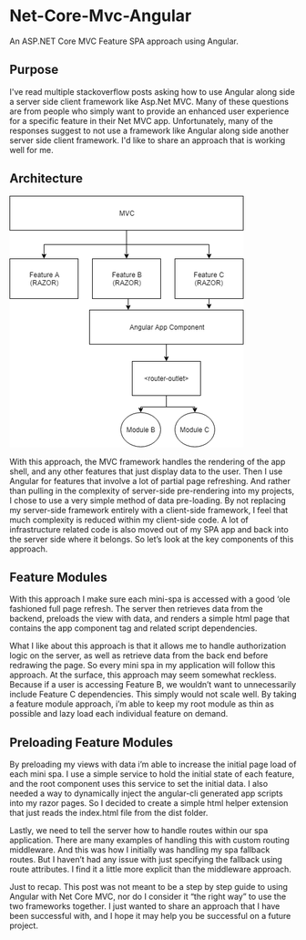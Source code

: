 # Net-Core-Mvc-Angular
An ASP.NET Core MVC Feature SPA approach using Angular.

## Purpose
I've read multiple stackoverflow posts asking how to use Angular along side a server side client framework like Asp.Net MVC. Many of these questions are from people who simply want to provide an enhanced user experience for a specific feature in their Net MVC app. Unfortunately, many of the responses suggest to not use a framework like Angular along side another server side client framework. I'd like to share an approach that is working well for me.

## Architecture
![Single App Component](https://github.com/mikelunn/net-core-mvc-angular/blob/master/AngularMvc.png)

With this approach, the MVC framework handles the rendering of the app shell, and any other features that just display data to the user. Then I use Angular for features that involve a lot of partial page refreshing. And rather than pulling in the complexity of server-side pre-rendering into my projects, I chose to use a very simple method of data pre-loading.
By not replacing my server-side framework entirely with a client-side framework, I feel that much complexity is reduced within my client-side code. A lot of infrastructure related code is also moved out of my SPA app and back into the server side where it belongs. So let’s look at the key components of this approach.

## Feature Modules
With this approach I make sure each mini-spa is accessed with a good ‘ole fashioned full page refresh. The server then retrieves data from the backend, preloads the view with data, and renders a simple html page that contains the app component tag and related script dependencies.

What I like about this approach is that it allows me to handle authorization logic on the server, as well as retrieve data from the back end before redrawing the page. So every mini spa in my application will follow this approach.
At the surface, this approach may seem somewhat reckless. Because if a user is accessing Feature B, we wouldn’t want to unnecessarily include Feature C dependencies. This simply would not scale well. By taking a feature module approach, i’m able to keep my root module as thin as possible and lazy load each individual feature on demand.

## Preloading Feature Modules
By preloading my views with data i’m able to increase the initial page load of each mini spa. I use a simple service to hold the initial state of each feature, and the root component uses this service to set the initial data.
I also needed a way to dynamically inject the angular-cli generated app scripts into my razor pages. So I decided to create a simple html helper extension that just reads the index.html file from the dist folder.

Lastly, we need to tell the server how to handle routes within our spa application. There are many examples of handling this with custom routing middleware. And this was how I initially was handling my spa fallback routes. But I haven’t had any issue with just specifying the fallback using route attributes. I find it a little more explicit than the middleware approach.

Just to recap. This post was not meant to be a step by step guide to using Angular with Net Core MVC, nor do I consider it “the right way” to use the two frameworks together. I just wanted to share an approach that I have been successful with, and I hope it may help you be successful on a future project.



